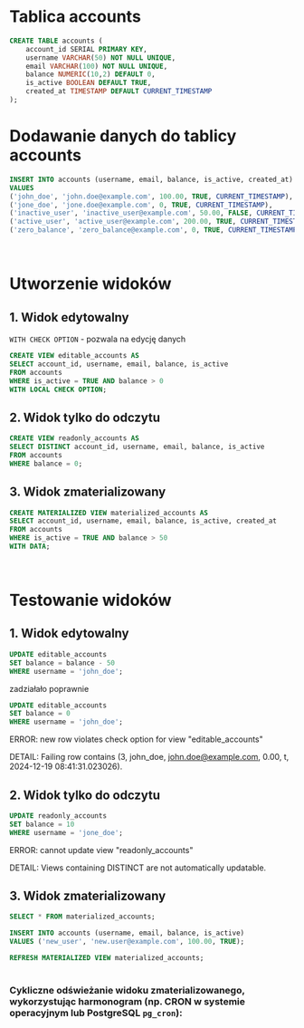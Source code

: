 # Tablica accounts

```sql
CREATE TABLE accounts (
    account_id SERIAL PRIMARY KEY,
    username VARCHAR(50) NOT NULL UNIQUE,
    email VARCHAR(100) NOT NULL UNIQUE,
    balance NUMERIC(10,2) DEFAULT 0,
    is_active BOOLEAN DEFAULT TRUE,
    created_at TIMESTAMP DEFAULT CURRENT_TIMESTAMP
);
```

# Dodawanie danych do tablicy accounts

```sql
INSERT INTO accounts (username, email, balance, is_active, created_at)
VALUES
('john_doe', 'john.doe@example.com', 100.00, TRUE, CURRENT_TIMESTAMP),
('jone_doe', 'jone.doe@example.com', 0, TRUE, CURRENT_TIMESTAMP),
('inactive_user', 'inactive_user@example.com', 50.00, FALSE, CURRENT_TIMESTAMP),
('active_user', 'active_user@example.com', 200.00, TRUE, CURRENT_TIMESTAMP),
('zero_balance', 'zero_balance@example.com', 0, TRUE, CURRENT_TIMESTAMP);
```

&nbsp;

# Utworzenie widoków

## 1. Widok edytowalny 
`WITH CHECK OPTION` - pozwala na edycję danych

```sql
CREATE VIEW editable_accounts AS
SELECT account_id, username, email, balance, is_active
FROM accounts
WHERE is_active = TRUE AND balance > 0
WITH LOCAL CHECK OPTION;
```

## 2. Widok tylko do odczytu

```sql
CREATE VIEW readonly_accounts AS
SELECT DISTINCT account_id, username, email, balance, is_active
FROM accounts
WHERE balance = 0;
```

## 3. Widok zmaterializowany

```sql
CREATE MATERIALIZED VIEW materialized_accounts AS
SELECT account_id, username, email, balance, is_active, created_at
FROM accounts
WHERE is_active = TRUE AND balance > 50
WITH DATA;
```

&nbsp;

# Testowanie widoków

## 1. Widok edytowalny 

```sql
UPDATE editable_accounts
SET balance = balance - 50
WHERE username = 'john_doe';
```
zadziałało poprawnie

```sql
UPDATE editable_accounts
SET balance = 0
WHERE username = 'john_doe';
```
ERROR:  new row violates check option for view "editable_accounts"

DETAIL:  Failing row contains (3, john_doe, john.doe@example.com, 0.00, t, 2024-12-19 08:41:31.023026).

## 2. Widok tylko do odczytu

```sql
UPDATE readonly_accounts
SET balance = 10
WHERE username = 'jone_doe';
```
ERROR:  cannot update view "readonly_accounts"

DETAIL:  Views containing DISTINCT are not automatically updatable.

## 3. Widok zmaterializowany

```sql
SELECT * FROM materialized_accounts;
```

```sql
INSERT INTO accounts (username, email, balance, is_active)
VALUES ('new_user', 'new.user@example.com', 100.00, TRUE);

REFRESH MATERIALIZED VIEW materialized_accounts;
```

#
### Cykliczne odświeżanie widoku zmaterializowanego, wykorzystując harmonogram (np. CRON w systemie operacyjnym lub PostgreSQL `pg_cron`):

